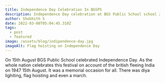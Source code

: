 ```yaml
---
title: Independence Day Celebration In BGSPS
description: Independence Day celebration at BGS Public School school 2021-22
author: Shobhith S
date: 2022-03-08T05:04:45.310Z
tags:
  - post
  - featured
image: /assets/blog/indipendence-day.jpg
imageAlt: Flag hoisting on Independence Day
---
```

On 15th August BGS Public School celebrated Independence Day. As the whole nation celebrates this festival on account of the british fleeing India on 1947 15th August. It was a memorial occasion for all. There was diya lighiting, flag hoisting and even a march.